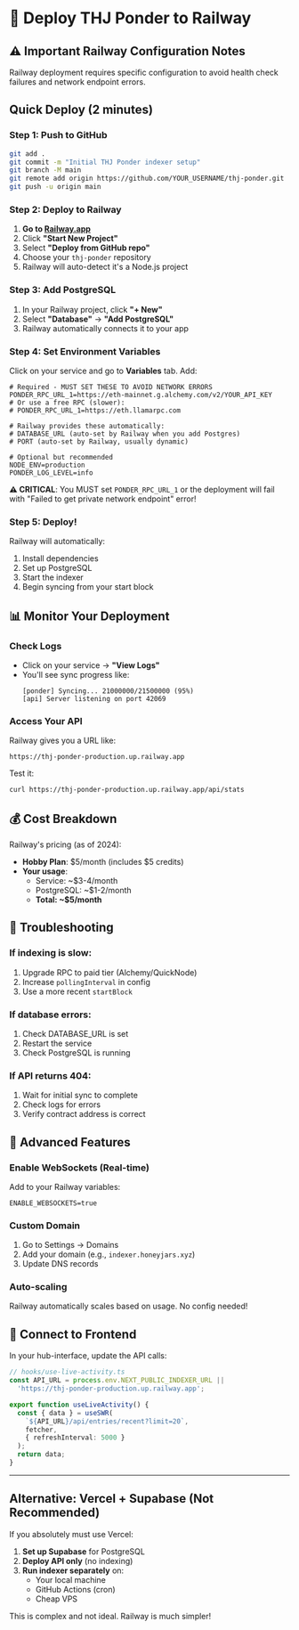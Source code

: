# 🚂 Deploy THJ Ponder to Railway

## ⚠️ Important Railway Configuration Notes

Railway deployment requires specific configuration to avoid health check failures and network endpoint errors.

## Quick Deploy (2 minutes)

### Step 1: Push to GitHub
```bash
git add .
git commit -m "Initial THJ Ponder indexer setup"
git branch -M main
git remote add origin https://github.com/YOUR_USERNAME/thj-ponder.git
git push -u origin main
```

### Step 2: Deploy to Railway

1. **Go to [Railway.app](https://railway.app)**
2. Click **"Start New Project"**
3. Select **"Deploy from GitHub repo"**
4. Choose your `thj-ponder` repository
5. Railway will auto-detect it's a Node.js project

### Step 3: Add PostgreSQL

1. In your Railway project, click **"+ New"**
2. Select **"Database"** → **"Add PostgreSQL"**
3. Railway automatically connects it to your app

### Step 4: Set Environment Variables

Click on your service and go to **Variables** tab. Add:

```env
# Required - MUST SET THESE TO AVOID NETWORK ERRORS
PONDER_RPC_URL_1=https://eth-mainnet.g.alchemy.com/v2/YOUR_API_KEY
# Or use a free RPC (slower):
# PONDER_RPC_URL_1=https://eth.llamarpc.com

# Railway provides these automatically:
# DATABASE_URL (auto-set by Railway when you add Postgres)
# PORT (auto-set by Railway, usually dynamic)

# Optional but recommended
NODE_ENV=production
PONDER_LOG_LEVEL=info
```

**⚠️ CRITICAL**: You MUST set `PONDER_RPC_URL_1` or the deployment will fail with "Failed to get private network endpoint" error!

### Step 5: Deploy!

Railway will automatically:
1. Install dependencies
2. Set up PostgreSQL
3. Start the indexer
4. Begin syncing from your start block

## 📊 Monitor Your Deployment

### Check Logs
- Click on your service → **"View Logs"**
- You'll see sync progress like:
  ```
  [ponder] Syncing... 21000000/21500000 (95%)
  [api] Server listening on port 42069
  ```

### Access Your API
Railway gives you a URL like:
```
https://thj-ponder-production.up.railway.app
```

Test it:
```bash
curl https://thj-ponder-production.up.railway.app/api/stats
```

## 💰 Cost Breakdown

Railway's pricing (as of 2024):
- **Hobby Plan**: $5/month (includes $5 credits)
- **Your usage**:
  - Service: ~$3-4/month
  - PostgreSQL: ~$1-2/month
  - **Total: ~$5/month**

## 🔧 Troubleshooting

### If indexing is slow:
1. Upgrade RPC to paid tier (Alchemy/QuickNode)
2. Increase `pollingInterval` in config
3. Use a more recent `startBlock`

### If database errors:
1. Check DATABASE_URL is set
2. Restart the service
3. Check PostgreSQL is running

### If API returns 404:
1. Wait for initial sync to complete
2. Check logs for errors
3. Verify contract address is correct

## 🚀 Advanced Features

### Enable WebSockets (Real-time)
Add to your Railway variables:
```env
ENABLE_WEBSOCKETS=true
```

### Custom Domain
1. Go to Settings → Domains
2. Add your domain (e.g., `indexer.honeyjars.xyz`)
3. Update DNS records

### Auto-scaling
Railway automatically scales based on usage. No config needed!

## 📱 Connect to Frontend

In your hub-interface, update the API calls:

```typescript
// hooks/use-live-activity.ts
const API_URL = process.env.NEXT_PUBLIC_INDEXER_URL || 
  'https://thj-ponder-production.up.railway.app';

export function useLiveActivity() {
  const { data } = useSWR(
    `${API_URL}/api/entries/recent?limit=20`,
    fetcher,
    { refreshInterval: 5000 }
  );
  return data;
}
```

---

## Alternative: Vercel + Supabase (Not Recommended)

If you absolutely must use Vercel:

1. **Set up Supabase** for PostgreSQL
2. **Deploy API only** (no indexing)
3. **Run indexer separately** on:
   - Your local machine
   - GitHub Actions (cron)
   - Cheap VPS

This is complex and not ideal. Railway is much simpler!